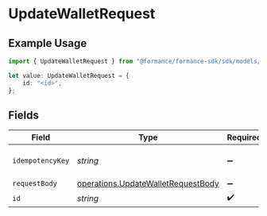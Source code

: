 # UpdateWalletRequest

## Example Usage

```typescript
import { UpdateWalletRequest } from "@formance/formance-sdk/sdk/models/operations";

let value: UpdateWalletRequest = {
    id: "<id>",
};
```

## Fields

| Field                                                                                           | Type                                                                                            | Required                                                                                        | Description                                                                                     |
| ----------------------------------------------------------------------------------------------- | ----------------------------------------------------------------------------------------------- | ----------------------------------------------------------------------------------------------- | ----------------------------------------------------------------------------------------------- |
| `idempotencyKey`                                                                                | *string*                                                                                        | :heavy_minus_sign:                                                                              | Use an idempotency key                                                                          |
| `requestBody`                                                                                   | [operations.UpdateWalletRequestBody](../../../sdk/models/operations/updatewalletrequestbody.md) | :heavy_minus_sign:                                                                              | N/A                                                                                             |
| `id`                                                                                            | *string*                                                                                        | :heavy_check_mark:                                                                              | N/A                                                                                             |